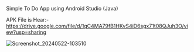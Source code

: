 Simple To Do App using Android Studio (Java)

APK File is Hear:- https://drive.google.com/file/d/1qC4MA79fB1HKvS4iD6sgx71t08QJuh3O/view?usp=sharing



![Screenshot_20240522-103510](https://github.com/SanchithaUdana/Life-List/assets/109952575/35e2c270-549f-4ede-978b-d2c741dc893e)

